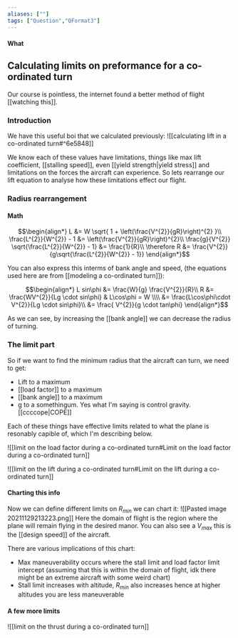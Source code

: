 ```yaml
---
aliases: [""]
tags: ["Question","QFormat3"]
---
```


#### What
## Calculating limits on preformance for a co-ordinated turn

Our course is pointless, the internet found a better method of flight [[watching this]].

### Introduction

We have this useful boi that we calculated previously:
![[calculating lift in a co-ordinated turn#^6e5848]]

We know each of these values have limitations, things like max lift coefficient, [[stalling speed]], even [[yield strength|yield stress]] and limitations on the forces the aircraft can experience. So lets rearrange our lift equation to analyse how these limitations effect our flight.

### Radius rearrangement
#### Math

$$\begin{align*}
 L &= W \sqrt{ 1 + \left(\frac{V^{2}}{gR}\right)^{2} }\\
\frac{L^{2}}{W^{2}} - 1 &= \left(\frac{V^{2}}{gR}\right)^{2}\\
\frac{g}{V^{2}} \sqrt{\frac{L^{2}}{W^{2}} - 1} &= \frac{1}{R}\\
\therefore R &= \frac{V^{2}}{g\sqrt{\frac{L^{2}}{W^{2}} - 1}}
\end{align*}$$

You can also express this interms of bank angle and speed, (the equations used here are from [[modeling a co-ordinated turn]]):

$$\begin{align*}
  L sin\phi  &= \frac{W}{g} \frac{V^{2}}{R}\\
 R   &= \frac{WV^{2}}{Lg \cdot sin\phi} & L\cos\phi = W \\\\
&= \frac{L\cos\phi\cdot V^{2}}{Lg \cdot sin\phi}\\
&= \frac{ V^{2}}{g \cdot tan\phi}
\end{align*}$$

As we can see, by increasing the [[bank angle]] we can decrease the radius of turning.

### The limit part
So if we want to find the minimum radius that the aircraft can turn, we need to get:
- Lift to a maximum
- [[load factor]] to a maximum
- [[bank angle]] to a maximum
- g to a somethingum. Yes what I'm saying is control gravity. [[ccccope|COPE]]

Each of these things have effective limits related to what the plane is resonably capible of, which I'm describing below.

![[limit on the load factor during a co-ordinated turn#Limit on the load factor during a co-ordinated turn]]

![[limit on the lift during a co-ordinated turn#Limit on the lift during a co-ordinated turn]]

#### Charting this info
Now we can define different limits on $R_{min}$ we can chart it:
![[Pasted image 20211129213223.png]]
Here the domain of flight is the region where the plane will remain flying in the desired manor.
You can also see a $V_{max}$ this is the [[design speed]] of the aircraft.

There are various implications of this chart:
- Max maneuverability occurs where the stall limit and load factor limit intercept (assuming that this is within the domain of flight, idk there might be an extreme aircraft with some weird chart)
- Stall limit increases with altitude, $R_{min}$ also increases hence at higher altitudes you are less maneuverable

#### A few more limits

![[limit on the thrust during a co-ordinated turn]]